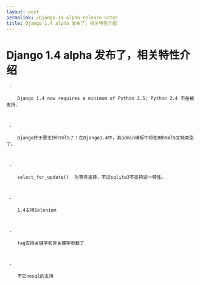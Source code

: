 ```yaml
---
layout: post
permalink: /Django-14-alpha-release-notes
title: Django 1.4 alpha 发布了，相关特性介绍
---
```


# Django 1.4 alpha 发布了，相关特性介绍 #



	 -

		Django 1.4 now requires a minimum of Python 2.5; Python 2.4 不在被支持.



	 -

		Django终于要支持html5了！在Django1.4中，其admin模板中将使用html5文档类型了。



	 -

		select_for_update()  对事务支持，不过sqlite3不支持这一特性。



	 -

		1.4支持Selenium



	 -

		tag支持关键字和非关键字参数了



	 -

		不见nosql的支持